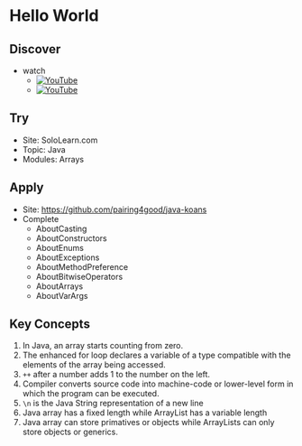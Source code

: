 # Hello World

## Discover
- watch
  - [![YouTube](https://i.ytimg.com/vi/NT9A8j1fBIg/default.jpg)](https://www.youtube.com/watch?v=NT9A8j1fBIg)
  - [![YouTube](https://i.ytimg.com/vi/ZVJ7kpEMc7U/default.jpg)](https://www.youtube.com/watch?v=ZVJ7kpEMc7U)

## Try
- Site: SoloLearn.com
- Topic: Java
- Modules: Arrays

## Apply
- Site: https://github.com/pairing4good/java-koans
- Complete
  - AboutCasting
  - AboutConstructors
  - AboutEnums
  - AboutExceptions
  - AboutMethodPreference
  - AboutBitwiseOperators
  - AboutArrays
  - AboutVarArgs

## Key Concepts
1. In Java, an array starts counting from zero.
1. The enhanced for loop declares a variable of a type compatible with the elements of the array being accessed.
1. `++` after a number adds 1 to the number on the left.
1. Compiler converts source code into machine-code or lower-level form in which the program can be executed.
1. `\n` is the Java String representation of a new line
1. Java array has a fixed length while ArrayList has a variable length
1. Java array can store primatives or objects while ArrayLists can only store objects or generics.

